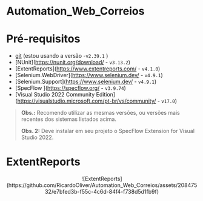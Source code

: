# Automation_Web_Correios

# Pré-requisitos

- [git](https://git-scm.com/) (estou usando a versão -`v2.39.1` )
- [NUnit](https://nunit.org/download/ - `v3.13.2`)
- [ExtentReports](https://www.extentreports.com/ - `v4.1.0`)
- [Selenium.WebDriver](https://www.selenium.dev/ - `v4.9.1`)
- [Selenium.Support](https://www.selenium.dev/ - `v4.9.1`)
- [SpecFlow ](https://specflow.org/ - `v3.9.74`)
- [Visual Studio 2022 Community Edition](https://visualstudio.microsoft.com/pt-br/vs/community/ - `v17.0`)

> **Obs.:** Recomendo utilizar as mesmas versões, ou versões mais recentes dos sistemas listados acima.
>
> **Obs. 2:** Deve instalar em seu projeto o SpecFlow Extension for Visual Studio 2022. 

# ExtentReports

<div align="center">
  ![ExtentReports](https://github.com/RicardoOliver/Automation_Web_Correios/assets/20847532/e7bfed3b-f55c-4c6d-84f4-f738d5d1fb9f)
</div>





